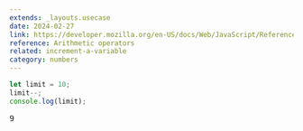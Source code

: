 ```yaml
---
extends: _layouts.usecase
date: 2024-02-27
link: https://developer.mozilla.org/en-US/docs/Web/JavaScript/Reference/Operators/Arithmetic_Operators
reference: Arithmetic operators
related: increment-a-variable
category: numbers
---
```


```javascript
let limit = 10;
limit--;
console.log(limit);
```

<pre class="output">9</pre>
